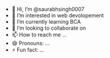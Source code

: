 - 👋 Hi, I’m @saurabhsingh0007
- 👀 I’m interested in web devolopement
- 🌱 I’m currently learning BCA
- 💞️ I’m looking to collaborate on 
- 📫 How to reach me ...
- 😄 Pronouns: ...
- ⚡ Fun fact: ...

<!---
saurabhsingh0007/saurabhsingh0007 is a ✨ special ✨ repository because its `README.md` (this file) appears on your GitHub profile.
You can click the Preview link to take a look at your changes.
--->

